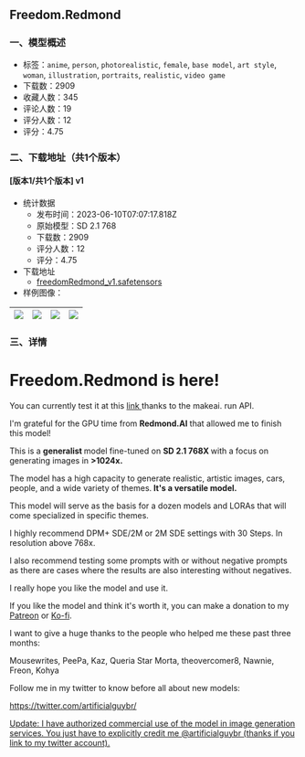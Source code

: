 ## Freedom.Redmond
### 一、模型概述

- 标签：`anime`, `person`, `photorealistic`, `female`, `base model`, `art style`, `woman`, `illustration`, `portraits`, `realistic`, `video game`
- 下载数：2909
- 收藏人数：345
- 评论人数：19
- 评分人数：12
- 评分：4.75

### 二、下载地址（共1个版本）

#### [版本1/共1个版本] v1

- 统计数据
  - 发布时间：2023-06-10T07:07:17.818Z
  - 原始模型：SD 2.1 768
  - 下载数：2909
  - 评分人数：12
  - 评分：4.75
- 下载地址
  - [freedomRedmond_v1.safetensors](https://civitai.com/api/download/models/92890)
- 样例图像：

| <img src="https://image.civitai.com/xG1nkqKTMzGDvpLrqFT7WA/f981a026-f2fb-494b-9e51-8a08288e3a53/width=450/1093457.jpeg" /> | <img src="https://image.civitai.com/xG1nkqKTMzGDvpLrqFT7WA/44cbc271-ee62-4d54-accc-1a67737bcfa3/width=450/1093465.jpeg" /> | <img src="https://image.civitai.com/xG1nkqKTMzGDvpLrqFT7WA/0a73fd7c-3957-40c8-8bb8-c3cb01081e9f/width=450/1093385.jpeg" /> | <img src="https://image.civitai.com/xG1nkqKTMzGDvpLrqFT7WA/e9410b47-f173-416e-af7c-0dec516f4fe1/width=450/1093388.jpeg" /> |
| ---- | ---- | ---- | ---- |


### 三、详情
<h1 id="heading-28">Freedom.Redmond is here!</h1><p>You can currently test it at this <a target="_blank" rel="ugc" href="https://huggingface.co/spaces/artificialguybr/freedom">link </a>thanks to the makeai. run API.</p><p>I'm grateful for the GPU time from <strong>Redmond.AI</strong> that allowed me to finish this model!</p><p>This is a <strong>generalist </strong>model fine-tuned on <strong>SD 2.1 768X </strong>with a focus on generating images in <strong>&gt;1024x.</strong></p><p>The model has a high capacity to generate realistic, artistic images, cars, people, and a wide variety of themes.<strong> It's a versatile model.</strong></p><p>This model will serve as the basis for a dozen models and LORAs that will come specialized in specific themes.</p><p>I highly recommend DPM+ SDE/2M or 2M SDE settings with 30 Steps. In resolution above 768x.</p><p>I also recommend testing some prompts with or without negative prompts as there are cases where the results are also interesting without negatives.</p><p>I really hope you like the model and use it.</p><p>If you like the model and think it's worth it, you can make a donation to my <a target="_blank" rel="ugc" href="https://www.patreon.com/user?u=81570187">Patreon</a> or <a target="_blank" rel="ugc" href="https://ko-fi.com/jvkape">Ko-fi</a>.</p><p>I want to give a huge thanks to the people who helped me these past three months:</p><p>Mousewrites, PeePa, Kaz, Queria Star Morta, theovercomer8, Nawnie, Freon, Kohya</p><p>Follow me in my twitter to know before all about new models:</p><p><a target="_blank" rel="ugc" href="https://twitter.com/artificialguybr/"><u>https://twitter.com/artificialguybr/</u></a></p><p><u>Update: I have authorized commercial use of the model in image generation services. You just have to explicitly credit me @artificialguybr (thanks if you link to my twitter account).</u></p>